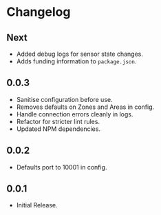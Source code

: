 # Changelog

## Next
-	Added debug logs for sensor state changes.
-	Adds funding information to `package.json`.

## 0.0.3
-	Sanitise configuration before use.
-	Removes defaults on Zones and Areas in config.
-	Handle connection errors cleanly in logs.
-	Refactor for stricter lint rules.
-	Updated NPM dependencies.

## 0.0.2
-	Defaults port to 10001 in config.

## 0.0.1
-	Initial Release.
